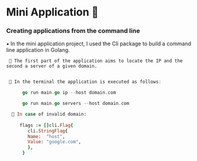 # Mini Application 💾

### Creating applications from the command line

▪️ In the mini application project, I used the Cli package to build a command line application in Golang. <br>

     🔹 The first part of the application aims to locate the IP and the second a server of a given domain.

     
```go

 🔹 In the terminal the application is executed as follows:

      go run main.go ip --host domain.com

      go run main.go servers --host domain.com
```

```ruby
  🔹 In case of invalid domain:
  
     flags := []cli.Flag{
		cli.StringFlag{
		Name:  "host",
		Value: "google.com",
		},
	  }
```   

